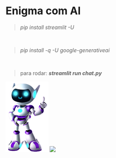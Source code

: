 # Enigma com AI

> *pip install streamlit -U*

<br>

> *pip install -q -U google-generativeai*

<br>

> para rodar: _**streamlit run chat.py**_


<img src="https://github.com/Sarah781/Chatbot-Alura/blob/main/Robo.png" width=115>
<a href="https://www.linkedin.com/in/sarah-santana-843394200/" target="_blank"><img src="https://img.shields.io/badge/-LinkedIn-%230077B5?style=for-the-badge&logo=linkedin&logoColor=white" target="_blank"></a>